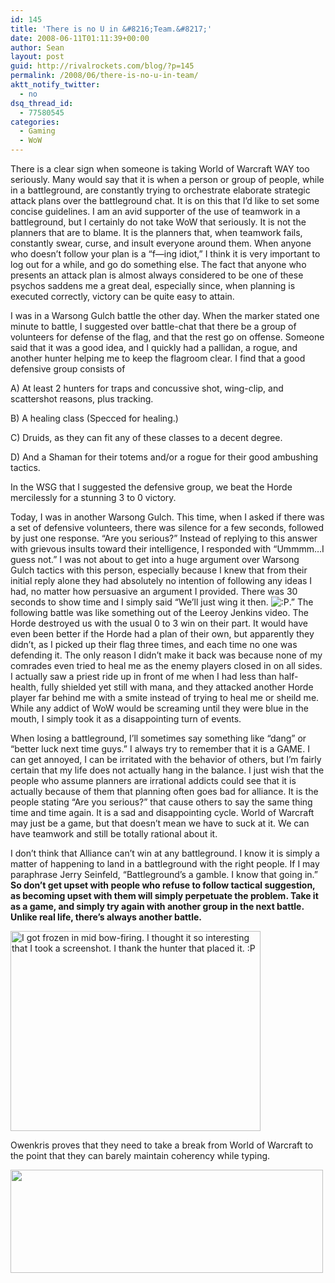 ```yaml
---
id: 145
title: 'There is no U in &#8216;Team.&#8217;'
date: 2008-06-11T01:11:39+00:00
author: Sean
layout: post
guid: http://rivalrockets.com/blog/?p=145
permalink: /2008/06/there-is-no-u-in-team/
aktt_notify_twitter:
  - no
dsq_thread_id:
  - 77580545
categories:
  - Gaming
  - WoW
---
```

There is a clear sign when someone is taking World of Warcraft WAY too seriously. Many would say that it is when a person or group of people, while in a battleground, are constantly trying to orchestrate elaborate strategic attack plans over the battleground chat. It is on this that I&#8217;d like to set some concise guidelines. I am an avid supporter of the use of teamwork in a battleground, but I certainly do not take WoW that seriously. It is not the planners that are to blame. It is the planners that, when teamwork fails, constantly swear, curse, and insult everyone around them. When anyone who doesn&#8217;t follow your plan is a &#8220;f&#8212;ing idiot,&#8221; I think it is very important to log out for a while, and go do something else. The fact that anyone who presents an attack plan is almost always considered to be one of these psychos saddens me a great deal, especially since, when planning is executed correctly, victory can be quite easy to attain.

I was in a Warsong Gulch battle the other day. When the marker stated one minute to battle, I suggested over battle-chat that there be a group of volunteers for defense of the flag, and that the rest go on offense. Someone said that it was a good idea, and I quickly had a pallidan, a rogue, and another hunter helping me to keep the flagroom clear. I find that a good defensive group consists of

A) At least 2 hunters for traps and concussive shot, wing-clip, and scattershot reasons, plus tracking.

B) A healing class (Specced for healing.)

C) Druids, as they can fit any of these classes to a decent degree.

D) And a Shaman for their totems and/or a rogue for their good ambushing tactics.

In the WSG that I suggested the defensive group, we beat the Horde mercilessly for a stunning 3 to 0 victory.

Today, I was in another Warsong Gulch. This time, when I asked if there was a set of defensive volunteers, there was silence for a few seconds, followed by just one response. &#8220;Are you serious?&#8221; Instead of replying to this answer with grievous insults toward their intelligence, I responded with &#8220;Ummmm&#8230;I guess not.&#8221; I was not about to get into a huge argument over Warsong Gulch tactics with this person, especially because I knew that from their initial reply alone they had absolutely no intention of following any ideas I had, no matter how persuasive an argument I provided. There was 30 seconds to show time and I simply said &#8220;We&#8217;ll just wing it then.  <img src='http://localhost/blog/wp-includes/images/smilies/icon_razz.gif' alt=':P' class='wp-smiley' />.&#8221; The following battle was like something out of the Leeroy Jenkins video. The Horde destroyed us with the usual 0 to 3 win on their part. It would have even been better if the Horde had a plan of their own, but apparently they didn&#8217;t, as I picked up their flag three times, and each time no one was defending it. The only reason I didn&#8217;t make it back was because none of my comrades even tried to heal me as the enemy players closed in on all sides. I actually saw a priest ride up in front of me when I had less than half-health, fully shielded yet still with mana, and they attacked another Horde player far behind me with a smite instead of trying to heal me or sheild me. While any addict of WoW would be screaming until they were blue in the mouth, I simply took it as a disappointing turn of events.

When losing a battleground, I&#8217;ll sometimes say something like &#8220;dang&#8221; or &#8220;better luck next time guys.&#8221; I always try to remember that it is a GAME. I can get annoyed, I can be irritated with the behavior of others, but I&#8217;m fairly certain that my life does not actually hang in the balance. I just wish that the people who assume planners are irrational addicts could see that it is actually because of them that planning often goes bad for alliance. It is the people stating &#8220;Are you serious?&#8221; that cause others to say the same thing time and time again. It is a sad and disappointing cycle. World of Warcraft may just be a game, but that doesn&#8217;t mean we have to suck at it. We can have teamwork and still be totally rational about it.

I don&#8217;t think that Alliance can&#8217;t win at any battleground. I know it is simply a matter of happening to land in a battleground with the right people. If I may paraphrase Jerry Seinfeld, &#8220;Battleground&#8217;s a gamble. I know that going in.&#8221; **So don&#8217;t get upset with people who refuse to follow tactical suggestion, as becoming upset with them will simply perpetuate the problem. Take it as a game, and simply try again with another group in the next battle. Unlike real life, there&#8217;s always another battle.**

[<img class="aligncenter size-medium wp-image-146" title="I got frozen in mid bow-firing.  I thought it so interesting that I took a screenshot.  I thank the hunter that placed it. :P" src="http://rivalrockets.com/blog/wp-content/uploads/2008/06/wowscrnshot_060708_214223-400x320.jpg" alt="I got frozen in mid bow-firing.  I thought it so interesting that I took a screenshot.  I thank the hunter that placed it. :P" width="400" height="320" />](http://rivalrockets.com/blog/wp-content/uploads/2008/06/wowscrnshot_060708_214223.jpg)

Owenkris proves that they need to take a break from World of Warcraft to the point that they can barely maintain coherency while typing.

[<img class="aligncenter size-full wp-image-149" title="Are you sure you want to dtay with fack?  Or is it jsut a word I haven\'t heard of?" src="http://rivalrockets.com/blog/wp-content/uploads/2008/06/another-example.jpg" alt="" width="500" height="165" />](http://rivalrockets.com/blog/wp-content/uploads/2008/06/another-example.jpg)
